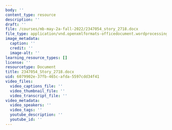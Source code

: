 ```yaml
---
body: ''
content_type: resource
description: ''
draft: ''
file: /courses/mb-may-2a-fall-2022/2347054_story_2718.docx
file_type: application/vnd.openxmlformats-officedocument.wordprocessingml.document
image_metadata:
  caption: ''
  credit: ''
  image-alt: ''
learning_resource_types: []
license: ''
resourcetype: Document
title: 2347054_Story_2718.docx
uid: 6079902e-37fb-465c-afda-5597cdd34f41
video_files:
  video_captions_file: ''
  video_thumbnail_file: ''
  video_transcript_file: ''
video_metadata:
  video_speakers: ''
  video_tags: ''
  youtube_description: ''
  youtube_id: ''
---
```

